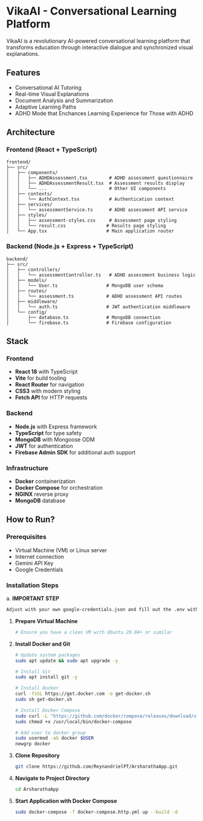 # VikaAI - Conversational Learning Platform

VikaAI is a revolutionary AI-powered conversational learning platform that transforms education through interactive dialogue and synchronized visual explanations.

## Features

- Conversational AI Tutoring
- Real-time Visual Explanations
- Document Analysis and Summarization
- Adaptive Learning Paths
- ADHD Mode that Enchances Learning Experience for Those with ADHD

## Architecture

### Frontend (React + TypeScript)
```
frontend/
├── src/
│   ├── components/
│   │   ├── ADHDAssessment.tsx        # ADHD assessment questionnaire
│   │   ├── ADHDAssessmentResult.tsx  # Assessment results display
│   │   └── ...                       # Other UI components
│   ├── contexts/
│   │   └── AuthContext.tsx           # Authentication context
│   ├── services/
│   │   └── assessmentService.ts      # ADHD assessment API service
│   ├── styles/
│   │   ├── assessment-styles.css     # Assessment page styling
│   │   └── result.css               # Results page styling
│   └── App.tsx                      # Main application router
```

### Backend (Node.js + Express + TypeScript)
```
backend/
├── src/
│   ├── controllers/
│   │   └── assessmentController.ts   # ADHD assessment business logic
│   ├── models/
│   │   └── User.ts                  # MongoDB user schema
│   ├── routes/
│   │   └── assessment.ts            # ADHD assessment API routes
│   ├── middleware/
│   │   └── auth.ts                  # JWT authentication middleware
│   └── config/
│       ├── database.ts              # MongoDB connection
│       └── firebase.ts              # Firebase configuration
```

## Stack

### Frontend
- **React 18** with TypeScript
- **Vite** for build tooling
- **React Router** for navigation
- **CSS3** with modern styling
- **Fetch API** for HTTP requests

### Backend
- **Node.js** with Express framework
- **TypeScript** for type safety
- **MongoDB** with Mongoose ODM
- **JWT** for authentication
- **Firebase Admin SDK** for additional auth support

### Infrastructure
- **Docker** containerization
- **Docker Compose** for orchestration
- **NGINX** reverse proxy
- **MongoDB** database

## How to Run?

### Prerequisites
- Virtual Machine (VM) or Linux server
- Internet connection
- Gemini API Key
- Google Credentials

### Installation Steps

a. **IMPORTANT STEP**
   ```bash
   Adjust with your own google-credentials.json and fill out the .env with your own LLM API key
   ```

1. **Prepare Virtual Machine**
   ```bash
   # Ensure you have a clean VM with Ubuntu 20.04+ or similar
   ```

2. **Install Docker and Git**
   ```bash
   # Update system packages
   sudo apt update && sudo apt upgrade -y
   
   # Install Git
   sudo apt install git -y
   
   # Install Docker
   curl -fsSL https://get.docker.com -o get-docker.sh
   sudo sh get-docker.sh
   
   # Install Docker Compose
   sudo curl -L "https://github.com/docker/compose/releases/download/v2.20.0/docker-compose-$(uname -s)-$(uname -m)" -o /usr/local/bin/docker-compose
   sudo chmod +x /usr/local/bin/docker-compose
   
   # Add user to docker group
   sudo usermod -aG docker $USER
   newgrp docker
   ```

3. **Clone Repository**
   ```bash
   git clone https://github.com/ReynandrielPT/ArsharathaApp.git
   ```

4. **Navigate to Project Directory**
   ```bash
   cd ArsharathaApp
   ```

5. **Start Application with Docker Compose**
   ```bash
   sudo docker-compose -f docker-compose.http.yml up --build -d
   ```

